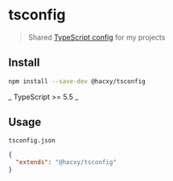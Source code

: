 # tsconfig

> Shared [TypeScript config](https://www.typescriptlang.org/docs/handbook/tsconfig-json.html) for my projects

## Install

```sh
npm install --save-dev @hacxy/tsconfig
```

_ TypeScript >= 5.5 _

## Usage

`tsconfig.json`

```json
{
  "extends": "@hacxy/tsconfig"
}
```
